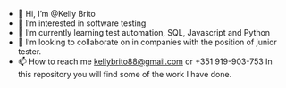 - 👋 Hi, I’m @Kelly Brito
- 👀 I’m interested in software testing
- 🌱 I’m currently learning test automation, SQL, Javascript and Python
- 💞️ I’m looking to collaborate on in companies with the position of junior tester.
- 📫 How to reach me kellybrito88@gmail.com or +351 919-903-753
   In this repository you will find some of the work I have done.




